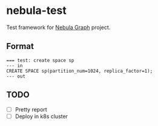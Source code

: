 # nebula-test

Test framework for [Nebula Graph](https://github.com/vesoft-inc/nebula.git) project.

## Format

```text
=== test: create space sp
--- in
CREATE SPACE sp(partition_num=1024, replica_factor=1);
--- out
```

## TODO

- [ ] Pretty report
- [ ] Deploy in k8s cluster
